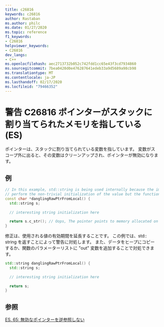 ```yaml
---
title: c26816
keywords: c26816
author: Rastaban
ms.author: philc
ms.date: 01/27/2020
ms.topic: reference
f1_keywords:
- C26816
helpviewer_keywords:
- C26816
dev_langs:
- C++
ms.openlocfilehash: aec2713732b052c742fdd1cc65e43f3cd7934860
ms.sourcegitcommit: 7bea0420d0e476287641edeb33a9d5689a98cb98
ms.translationtype: MT
ms.contentlocale: ja-JP
ms.lasthandoff: 02/17/2020
ms.locfileid: "79466352"
---
```

# <a name="warning-c26816-the-pointer-points-to-memory-allocated-on-the-stack-es65"></a>警告 C26816 ポインターがスタックに割り当てられたメモリを指している (ES)

ポインターは、スタックに割り当てられている変数を指しています。  変数がスコープ外に出ると、その変数はクリーンアップされ、ポインターが無効になります。

## <a name="example"></a>例

```cpp
// In this example, std::string is being used internally because the implementer felt it was easier to
// perform the non-trivial initialization of the value but the function returns a C-style string.
const char *danglingRawPtrFromLocal() {
  std::string s;
  
  // interesting string initialization here
  
  return s.c_str(); // Oops, The pointer points to memory allocated on the stack
}
```

修正は、使用される値の有効期間を延長することです。  この例では、std:: string を返すことによって警告に対処します。
また、データをヒープにコピーするか、関数のパラメーターリストに "out" 変数を追加することで対処できます。

```cpp
std::string danglingRawPtrFromLocal() {
  std::string s;
  
  // interesting string initialization here
  
  return s;
}
```

## <a name="see-also"></a>参照

[ES. 65: 無効なポインターを逆参照しない](https://github.com/isocpp/CppCoreGuidelines/blob/master/CppCoreGuidelines.md#Res-deref)
